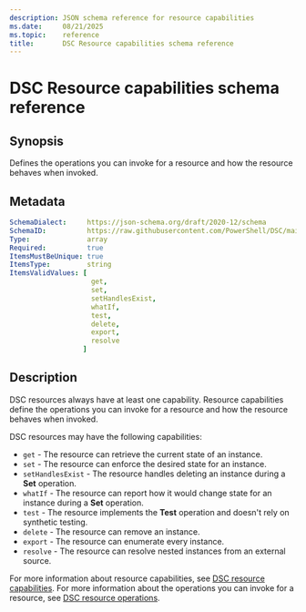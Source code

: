 ```yaml
---
description: JSON schema reference for resource capabilities
ms.date:     08/21/2025
ms.topic:    reference
title:       DSC Resource capabilities schema reference
---
```


# DSC Resource capabilities schema reference

## Synopsis

Defines the operations you can invoke for a resource and how the resource behaves when invoked.

## Metadata

```yaml
SchemaDialect:     https://json-schema.org/draft/2020-12/schema
SchemaID:          https://raw.githubusercontent.com/PowerShell/DSC/main/schemas/v3.1.0/definitions/resourceKind.json
Type:              array
Required:          true
ItemsMustBeUnique: true
ItemsType:         string
ItemsValidValues: [
                    get,
                    set,
                    setHandlesExist,
                    whatIf,
                    test,
                    delete,
                    export,
                    resolve
                  ]
```

## Description

DSC resources always have at least one capability. Resource capabilities define the operations you
can invoke for a resource and how the resource behaves when invoked.

DSC resources may have the following capabilities:

- `get` - The resource can retrieve the current state of an instance.
- `set` - The resource can enforce the desired state for an instance.
- `setHandlesExist` - The resource handles deleting an instance during a **Set** operation.
- `whatIf` - The resource can report how it would change state for an instance during a **Set**
  operation.
- `test` - The resource implements the **Test** operation and doesn't rely on synthetic testing.
- `delete` - The resource can remove an instance.
- `export` - The resource can enumerate every instance.
- `resolve` - The resource can resolve nested instances from an external source.

For more information about resource capabilities, see [DSC resource capabilities][01]. For more
information about the operations you can invoke for a resource, see [DSC resource operations][02].

[01]: ../../../concepts/resources/capabilities.md
[02]: ../../../concepts/resources/operations.md
